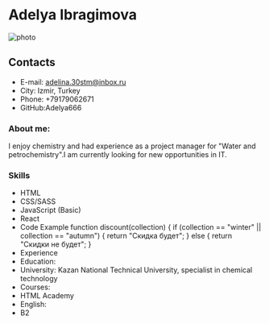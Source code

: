# Adelya Ibragimova
![photo](/rsschool-cv/photo.jpeg/"фото")
## Contacts
+ E-mail: adelina.30stm@inbox.ru
+ City: Izmir, Turkey
+ Phone: +79179062671
+ GitHub:Adelya666
### About me:
I enjoy chemistry and had experience as a project manager for "Water and petrochemistry".I am currently looking for new opportunities in IT.
### Skills
+ HTML
+ CSS/SASS
+ JavaScript (Basic)
+ React
+ Code Example
function discount(сollection) {
  if (сollection == "winter" || сollection == "autumn") {
    return "Скидка будет";
  } else {
    return "Скидки не будет";
  }
+ Experience
+ Education:
+ University: Kazan National Technical University, specialist in chemical technology
+ Courses:
+ HTML Academy
+ English:
+ B2